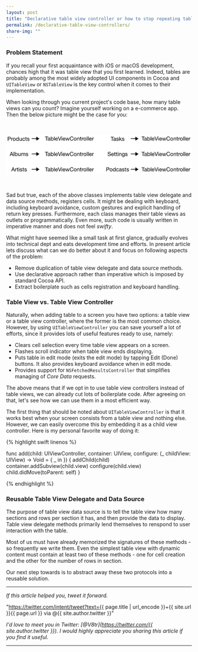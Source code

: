 ```yaml
---
layout: post
title: "Declarative table view controller or how to stop repeating table view delegate and data source boilerplate"
permalink: /declarative-table-view-controllers/
share-img: ""
---
```


### Problem Statement

If you recall your first acquaintance with iOS or macOS development, chances high that it was table view that you first learned. Indeed, tables are probably among the most widely adopted UI components in Cocoa and `UITableView` or `NSTableView` is the key control when it comes to their implementation.

When looking through you current project's code base, how many table views can you count? Imagine yourself working on a e-commerce app. Then the below picture might be the case for you:

<br/>

<p align="center">
    <a href="{{ "img/declarative-table-view-controllers/table-view-duplication.png" | absolute_url }}">
        <img src="/img/declarative-table-view-controllers/table-view-duplication.png" alt="Declarative Table Views - Duplicated Table View Code"/>
    </a>
</p>

<br/>

Sad but true, each of the above classes implements table view delegate and data source methods, registers cells. It might be dealing with keyboard, including keyboard avoidance, custom gestures and explicit handling of return key presses. Furthermore, each class manages their table views as outlets or programmatically. Even more, such code is usually written in imperative manner and does not feel *swifty*.

What might have seemed like a small task at first glance, gradually evolves into technical dept and eats development time and efforts. In present article lets discuss what can we do better about it and focus on following aspects of the problem:

- Remove duplication of table view delegate and data source methods.
- Use declarative approach rather than imperative which is imposed by standard Cocoa API.
- Extract boilerplate such as cells registration and keyboard handling. 

<!-- - Table views code usually duplicated
- Diagram with multiple screens that use table view and duplicate data source, delegate methods
- Step forward: plugin controllers + remove boilerplate delegate and data source methods
- Benefits: investigate benefits of using table view controller over table view
- Introduce custom solution   -->

### Table View vs. Table View Controller

Naturally, when adding table to a screen you have two options: a table view or a table view controller, where the former is the most common choice. However, by using `UITableViewController` you can save yourself a lot of efforts, since it provides lots of useful features ready to use, namely:
- Clears cell selection every time table view appears on a screen.
- Flashes scroll indicator when table view ends displaying.
- Puts table in edit mode (exits the edit mode) by tapping Edit (Done) buttons. It also provides keyboard avoidance when in edit mode.
- Provides support for `NSFetchedResultsController` that simplifies managing of *Core Data* requests.

The above means that if we opt in to use table view controllers instead of table views, we can already cut lots of boilerplate code. After agreeing on that, let's see how we can use them in a most efficient way. 

The first thing that should be noted about `UITableViewController` is that it works best when your screen consists from a table view and nothing else. However, we can easily overcome this by embedding it as a child view controller. Here is my personal favorite way of doing it:

{% highlight swift linenos %}

func add(child: UIViewController, container: UIView, configure: (_ childView: UIView) -> Void = { _ in }) {
    addChild(child)
    container.addSubview(child.view)
    configure(child.view)
    child.didMove(toParent: self)
}

{% endhighlight %}

### Reusable Table View Delegate and Data Source

The purpose of table view data source is to tell the table view how many sections and rows per section it has, and then provide the data to display. Table view delegate methods primarily lend themselves to renspond to user interaction with the table.

Most of us must have already memorized the signatures of these methods - so frequently we write them. Even the simplest table view with dynamic content must contain at least two of these methods - one for cell creation and the other for the number of rows in section.

Our next step towards is to abstract away these two protocols into a reusable solution.

---

*If this article helped you, tweet it forward.*

"https://twitter.com/intent/tweet?text={{ page.title | url_encode }}+{{ site.url }}{{ page.url }} via @{{ site.author.twitter }}"

*I'd love to meet you in Twitter: [@V8tr](https://twitter.com/{{ site.author.twitter }}). I would highly appreciate you sharing this article if you find it useful.*

---

[starter-repo]: https://github.com/V8tr/CollectionViewGridLayout-Starter
[final-repo]: https://github.com/V8tr/CollectionViewGridLayout-Final